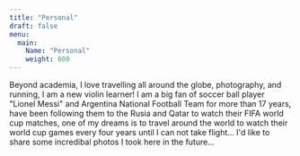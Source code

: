 ```yaml
---
title: "Personal"
draft: false
menu:
  main:
    Name: "Personal"
    weight: 600
---
```

Beyond academia, I love travelling all around the globe, photography, and running, I am a new violin learner! I am a big fan of soccer ball player "Lionel Messi" and Argentina National Football Team for more than 17 years, have been following them to the Rusia and Qatar to watch their FIFA world cup matches, one of my dreams is to travel around the world to watch their world cup games every four years until I can not take flight... I'd like to share some incredibal photos I took here in the future...

